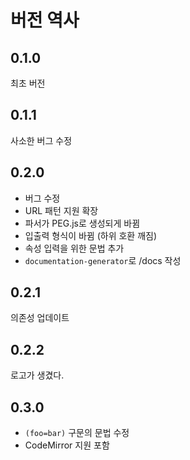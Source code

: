 # 버전 역사

## 0.1.0

최초 버전

## 0.1.1

사소한 버그 수정

## 0.2.0

* 버그 수정
* URL 패턴 지원 확장
* 파서가 PEG.js로 생성되게 바뀜
* 입출력 형식이 바뀜 (하위 호환 깨짐)
* 속성 입력을 위한 문법 추가
* `documentation-generator`로 /docs 작성

## 0.2.1

의존성 업데이트

## 0.2.2

로고가 생겼다.

## 0.3.0

* `(foo=bar)` 구문의 문법 수정
* CodeMirror 지원 포함